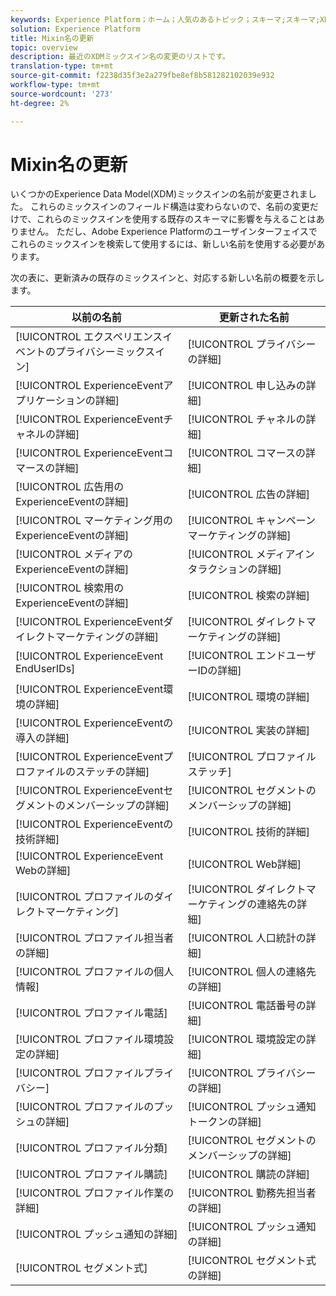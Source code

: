```yaml
---
keywords: Experience Platform；ホーム；人気のあるトピック；スキーマ;スキーマ;XDM;ExperienceEvent；フィールド；スキーマ;スキーマ;スキーマデザイン；mixin;mixin;enduserids;end-user;ids;updates;
solution: Experience Platform
title: Mixin名の更新
topic: overview
description: 最近のXDMミックスイン名の変更のリストです。
translation-type: tm+mt
source-git-commit: f2238d35f3e2a279fbe8ef8b581282102039e932
workflow-type: tm+mt
source-wordcount: '273'
ht-degree: 2%

---
```



# Mixin名の更新

いくつかのExperience Data Model(XDM)ミックスインの名前が変更されました。 これらのミックスインのフィールド構造は変わらないので、名前の変更だけで、これらのミックスインを使用する既存のスキーマに影響を与えることはありません。 ただし、Adobe Experience Platformのユーザインターフェイスでこれらのミックスインを検索して使用するには、新しい名前を使用する必要があります。

次の表に、更新済みの既存のミックスインと、対応する新しい名前の概要を示します。

| 以前の名前 | 更新された名前 |
| --- | --- |
| [!UICONTROL エクスペリエンスイベントのプライバシーミックスイン] | [!UICONTROL プライバシーの詳細] |
| [!UICONTROL ExperienceEventアプリケーションの詳細] | [!UICONTROL 申し込みの詳細] |
| [!UICONTROL ExperienceEventチャネルの詳細] | [!UICONTROL チャネルの詳細] |
| [!UICONTROL ExperienceEventコマースの詳細] | [!UICONTROL コマースの詳細] |
| [!UICONTROL 広告用のExperienceEventの詳細] | [!UICONTROL 広告の詳細] |
| [!UICONTROL マーケティング用のExperienceEventの詳細] | [!UICONTROL キャンペーンマーケティングの詳細] |
| [!UICONTROL メディアのExperienceEventの詳細] | [!UICONTROL メディアインタラクションの詳細] |
| [!UICONTROL 検索用のExperienceEventの詳細] | [!UICONTROL 検索の詳細] |
| [!UICONTROL ExperienceEventダイレクトマーケティングの詳細] | [!UICONTROL ダイレクトマーケティングの詳細] |
| [!UICONTROL ExperienceEvent EndUserIDs] | [!UICONTROL エンドユーザーIDの詳細] |
| [!UICONTROL ExperienceEvent環境の詳細] | [!UICONTROL 環境の詳細] |
| [!UICONTROL ExperienceEventの導入の詳細] | [!UICONTROL 実装の詳細] |
| [!UICONTROL ExperienceEventプロファイルのステッチの詳細] | [!UICONTROL プロファイルステッチ] |
| [!UICONTROL ExperienceEventセグメントのメンバーシップの詳細] | [!UICONTROL セグメントのメンバーシップの詳細] |
| [!UICONTROL ExperienceEventの技術詳細] | [!UICONTROL 技術的詳細] |
| [!UICONTROL ExperienceEvent Webの詳細] | [!UICONTROL Web詳細] |
| [!UICONTROL プロファイルのダイレクトマーケティング] | [!UICONTROL ダイレクトマーケティングの連絡先の詳細] |
| [!UICONTROL プロファイル担当者の詳細] | [!UICONTROL 人口統計の詳細] |
| [!UICONTROL プロファイルの個人情報] | [!UICONTROL 個人の連絡先の詳細] |
| [!UICONTROL プロファイル電話] | [!UICONTROL 電話番号の詳細] |
| [!UICONTROL プロファイル環境設定の詳細] | [!UICONTROL 環境設定の詳細] |
| [!UICONTROL プロファイルプライバシー] | [!UICONTROL プライバシーの詳細] |
| [!UICONTROL プロファイルのプッシュの詳細] | [!UICONTROL プッシュ通知トークンの詳細] |
| [!UICONTROL プロファイル分類] | [!UICONTROL セグメントのメンバーシップの詳細] |
| [!UICONTROL プロファイル購読] | [!UICONTROL 購読の詳細] |
| [!UICONTROL プロファイル作業の詳細] | [!UICONTROL 勤務先担当者の詳細] |
| [!UICONTROL プッシュ通知の詳細] | [!UICONTROL プッシュ通知の詳細] |
| [!UICONTROL セグメント式] | [!UICONTROL セグメント式の詳細] |